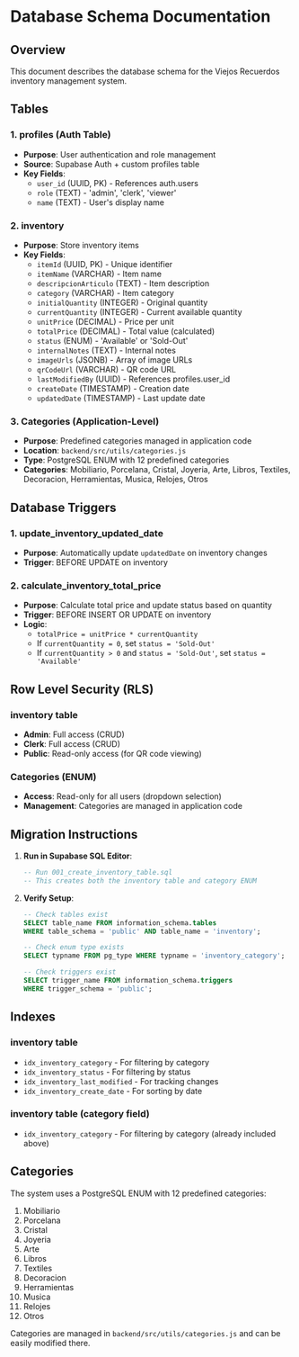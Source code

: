 # Database Schema Documentation

## Overview
This document describes the database schema for the Viejos Recuerdos inventory management system.

## Tables

### 1. profiles (Auth Table)
- **Purpose**: User authentication and role management
- **Source**: Supabase Auth + custom profiles table
- **Key Fields**:
  - `user_id` (UUID, PK) - References auth.users
  - `role` (TEXT) - 'admin', 'clerk', 'viewer'
  - `name` (TEXT) - User's display name

### 2. inventory
- **Purpose**: Store inventory items
- **Key Fields**:
  - `itemId` (UUID, PK) - Unique identifier
  - `itemName` (VARCHAR) - Item name
  - `descripcionArticulo` (TEXT) - Item description
  - `category` (VARCHAR) - Item category
  - `initialQuantity` (INTEGER) - Original quantity
  - `currentQuantity` (INTEGER) - Current available quantity
  - `unitPrice` (DECIMAL) - Price per unit
  - `totalPrice` (DECIMAL) - Total value (calculated)
  - `status` (ENUM) - 'Available' or 'Sold-Out'
  - `internalNotes` (TEXT) - Internal notes
  - `imageUrls` (JSONB) - Array of image URLs
  - `qrCodeUrl` (VARCHAR) - QR code URL
  - `lastModifiedBy` (UUID) - References profiles.user_id
  - `createDate` (TIMESTAMP) - Creation date
  - `updatedDate` (TIMESTAMP) - Last update date

### 3. Categories (Application-Level)
- **Purpose**: Predefined categories managed in application code
- **Location**: `backend/src/utils/categories.js`
- **Type**: PostgreSQL ENUM with 12 predefined categories
- **Categories**: Mobiliario, Porcelana, Cristal, Joyeria, Arte, Libros, Textiles, Decoracion, Herramientas, Musica, Relojes, Otros

## Database Triggers

### 1. update_inventory_updated_date
- **Purpose**: Automatically update `updatedDate` on inventory changes
- **Trigger**: BEFORE UPDATE on inventory

### 2. calculate_inventory_total_price
- **Purpose**: Calculate total price and update status based on quantity
- **Trigger**: BEFORE INSERT OR UPDATE on inventory
- **Logic**:
  - `totalPrice = unitPrice * currentQuantity`
  - If `currentQuantity = 0`, set `status = 'Sold-Out'`
  - If `currentQuantity > 0` and `status = 'Sold-Out'`, set `status = 'Available'`

## Row Level Security (RLS)

### inventory table
- **Admin**: Full access (CRUD)
- **Clerk**: Full access (CRUD)
- **Public**: Read-only access (for QR code viewing)

### Categories (ENUM)
- **Access**: Read-only for all users (dropdown selection)
- **Management**: Categories are managed in application code

## Migration Instructions

1. **Run in Supabase SQL Editor**:
   ```sql
   -- Run 001_create_inventory_table.sql
   -- This creates both the inventory table and category ENUM
   ```

2. **Verify Setup**:
   ```sql
   -- Check tables exist
   SELECT table_name FROM information_schema.tables 
   WHERE table_schema = 'public' AND table_name = 'inventory';
   
   -- Check enum type exists
   SELECT typname FROM pg_type WHERE typname = 'inventory_category';
   
   -- Check triggers exist
   SELECT trigger_name FROM information_schema.triggers 
   WHERE trigger_schema = 'public';
   ```

## Indexes

### inventory table
- `idx_inventory_category` - For filtering by category
- `idx_inventory_status` - For filtering by status
- `idx_inventory_last_modified` - For tracking changes
- `idx_inventory_create_date` - For sorting by date

### inventory table (category field)
- `idx_inventory_category` - For filtering by category (already included above)

## Categories

The system uses a PostgreSQL ENUM with 12 predefined categories:
1. Mobiliario
2. Porcelana
3. Cristal
4. Joyeria
5. Arte
6. Libros
7. Textiles
8. Decoracion
9. Herramientas
10. Musica
11. Relojes
12. Otros

Categories are managed in `backend/src/utils/categories.js` and can be easily modified there. 